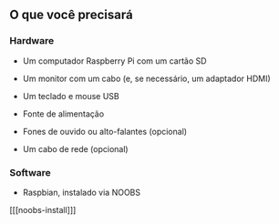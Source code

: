 ## O que você precisará

### Hardware

+ Um computador Raspberry Pi com um cartão SD

+ Um monitor com um cabo (e, se necessário, um adaptador HDMI)

+ Um teclado e mouse USB

+ Fonte de alimentação

+ Fones de ouvido ou alto-falantes (opcional)

+ Um cabo de rede (opcional)

### Software

+ Raspbian, instalado via NOOBS

[[[noobs-install]]]